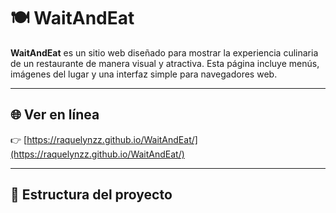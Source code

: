 # 🍽️ WaitAndEat

**WaitAndEat** es un sitio web diseñado para mostrar la experiencia culinaria de un restaurante de manera visual y atractiva. Esta página incluye menús, imágenes del lugar y una interfaz simple para navegadores web.

---

## 🌐 Ver en línea

👉 [https://raquelynzz.github.io/WaitAndEat/](https://raquelynzz.github.io/WaitAndEat/)

---

## 📁 Estructura del proyecto


